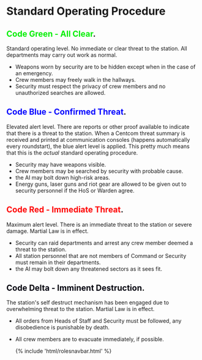 # Standard Operating Procedure

## <font color= "#green">Code Green - All Clear</font>.

Standard operating level. No immediate or clear threat to the station. All departments may carry out work as normal.

- Weapons worn by security are to be hidden except when in the case of an emergency.
- Crew members may freely walk in the hallways.
- Security must respect the privacy of crew members and no unauthorized searches are allowed.

## <font color= "blue">Code Blue - Confirmed Threat</font>.

Elevated alert level. There are reports or other proof available to indicate that there is a threat to the station. When a Centcom threat summary is received and printed at communication consoles (happens automatically every roundstart), the blue alert level is applied. This pretty much means that this is the _actual_ standard operating procedure.

- Security may have weapons visible.
- Crew members may be searched by security with probable cause.
- the AI may bolt down high-risk areas.
- Energy guns, laser guns and riot gear are allowed to be given out to security personnel if the HoS or Warden agree.

## <font color= "red">Code Red - Immediate Threat</font>.

Maximum alert level. There is an immediate threat to the station or severe damage. Martial Law is in effect.

- Security can raid departments and arrest any crew member deemed a threat to the station.
- All station personnel that are not members of Command or Security must remain in their departments.
- the AI may bolt down any threatened sectors as it sees fit.

## <font color= "#purple">Code Delta - Imminent Destruction</font>.

The station's self destruct mechanism has been engaged due to overwhelming threat to the station. Martial Law is in effect.

- All orders from Heads of Staff and Security must be followed, any disobedience is punishable by death.
- All crew members are to evacuate immediately, if possible.



   {% include 'html/rolesnavbar.html' %}
